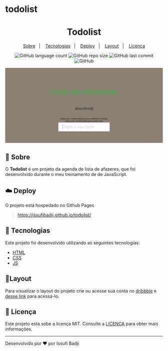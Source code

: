 # todolist
<h1 align="center" color=" ">
   Todolist
</h1>

<p align="center">
    <a href="#book-sobre">Sobre</a>&nbsp;&nbsp;&nbsp;|&nbsp;&nbsp;&nbsp;
    <a href="#rocket-tecnologias">Tecnologias</a>&nbsp;&nbsp;&nbsp;|&nbsp;&nbsp;&nbsp;
    <a href="#cloud-deploy">Deploy</a>&nbsp;&nbsp;&nbsp;|&nbsp;&nbsp;&nbsp;
    <a href="#layout">Layout</a>&nbsp;&nbsp;&nbsp;|&nbsp;&nbsp;&nbsp;
    <a href="#memo-licença">Licença</a>
</p>

<p align="center">
   
<img alt="GitHub language count" src="https://img.shields.io/github/languages/count/issufibadji/todolist?style=flat-square">

<img alt="GitHub repo size" src="https://img.shields.io/github/repo-size/issufibadji/todolist?style=flat-square">

<img alt="GitHub last commit" src="https://img.shields.io/github/last-commit/issufibadji/todolist?style=flat-square">

<img alt="GitHub" src="https://img.shields.io/github/license/issufibadji/todolist?style=flat-square">
</p>

![profile](https://github.com/issufibadji/todolist/blob/master/todolist.png)
 
## :book: Sobre
O **Todolist**
 é um projeto da agenda de lista de afazeres, que foi desenvolvido durante o meu treinamento de de JavaScript.

## :cloud: Deploy
O projeto está hospedado no Github Pages
>https://issufibadji.github.io/todolist/

## :rocket: Tecnologias
Este projeto foi desenvolvido utilizando as seguintes tecnologias:

- [HTML]()
- [CSS]()
- [JS]()


## 🔖Layout
Para visualizar o layout do projeto crie ou acesse sua conta no [dribbble](dribbble.com) e [desse link]() para acessá-lo.

## :memo: Licença
Este projeto esta sobe a licença MIT. Consulte a [LICENÇA](https://github.com/issufibadji/todolist/blob/master/LICENSE) para obter mais informações.

---

Desenvolvido por :heart: por Issufi Badji








